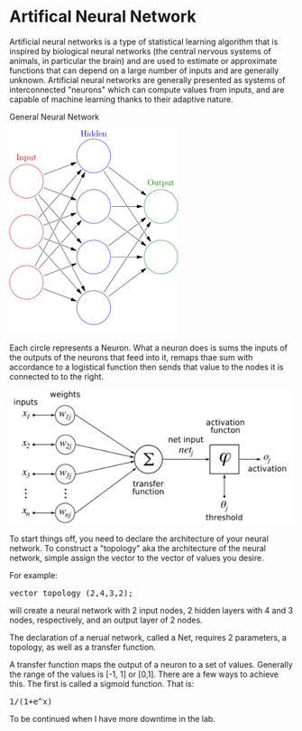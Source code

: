 Artifical Neural Network
=================

Artificial neural networks is a type of statistical learning algorithm that is inspired by biological neural networks (the central nervous systems of animals, in particular the brain) and are used to estimate or approximate functions that can depend on a large number of inputs and are generally unknown. Artificial neural networks are generally presented as systems of interconnected "neurons" which can compute values from inputs, and are capable of machine learning thanks to their adaptive nature.

General Neural Network

![](Images/image1.png)

Each circle represents a Neuron. What a neuron does is sums the inputs of the outputs of the neurons that feed into it, remaps thae sum with accordance to a logistical function then sends that value to the nodes it is connected to to the right.

![](Images/image2.png)


To start things off, you need to declare the architecture of your neural network. 
To construct a "topology" aka the architecture of the neural network,
simple assign the vector<unsigned> to the vector of values you desire.

For example:

<tt>
  vector<unsigned> topology (2,4,3,2);
</tt>

will create a neural network with 2 input nodes, 2 hidden layers with 4 and 3 nodes, respectively,
and an output layer of 2 nodes.

The declaration of a nerual network, called a Net, requires 2 parameters, a topology,
as well as a transfer function.

A transfer function maps the output of a neuron to a set of values. Generally the range
of the values is [-1, 1] or [0,1]. There are a few ways to achieve this. The first is called 
a sigmoid function. That is: 

<tt>
1/(1+e^x)
</tt>

To be continued when I have more downtime in the lab.
